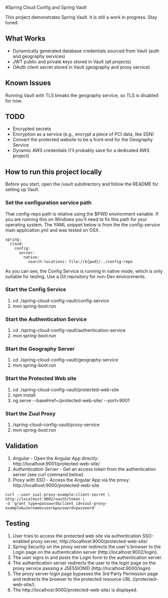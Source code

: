 #Spring Cloud Config and Spring Vault

This project demonstrates Spring Vault. It is still a work in progress. Stay tuned.

## What Works
* Dynamically generated database credentials sourced from Vault (auth and geography services)
* JWT public and private keys stored in Vault (all projects)
* OAuth client secret stored in Vault (geography and proxy service)

## Known Issues
Running Vault with TLS breaks the geography service, so TLS is disabled for now.

## TODO
* Encrypted secrets
* Encryption as a service (e.g., encrypt a piece of PCI data, like SSN)
* Convert the protected website to be a front-end for the Geography Service
* Dynamic AWS credentials (I'll probably save for a dedicated AWS project)

## How to run this project locally

Before you start, open the /vault subdirectory and follow the README for setting up Vault.

### Set the configuration service path

That config-repo path is relative using the $PWD environment variable. If you are running
this on Windows you'll need to fix this path for your operating system. The YAML
snippet below is from the the config-service main application.yml and was tested on OSX.

```
spring:
  cloud:
    config:
      server:
        native:
          search-locations: file://${pwd}/../config-repo
```

As you can see, the Config Service is running in native mode, which is only suitable for testing.
Use a Git repository for non-Dev environments.

### Start the Config Service
1) cd ./spring-cloud-config-vault/config-service
2) mvn spring-boot:run

### Start the Authentication Service
1) cd ./spring-cloud-config-vault/authentication-service
2) mvn spring-boot:run

### Start the Geography Server
1) cd ./spring-cloud-config-vault/geography-service
2) mvn spring-boot:run

### Start the Protected Web site
1) cd ./spring-cloud-config-vault/protected-web-site
2) npm install
3) ng serve --baseHref=/protected-web-site/ --port=9001

### Start the Zuul Proxy
1) /spring-cloud-config-vault/proxy-service
2) mvn spring-boot:run


## Validation

1. *Angular* - Open the Angular App directly: http://localhost:9001/protected-web-site/
2. *Authentication Server* - Get an access token from the authentication server (see curl command below)
3. *Proxy with SSO* - Access the Angular App via the proxy: http://localhost:9000/protected-web-site

```   
curl --user zuul-proxy-example:client-secret \
http://localhost:9002/oauth/token \
-d 'grant_type=password&client_id=zuul-proxy-example&username=user&password=password'
```

## Testing
1) User tries to access the protected web site via authentication SSO-enabled proxy server, http://localhost:9000/protected-web-site/
2) Spring Security on the proxy server redirects the user's browser to the Login page on the authentication server (http://localhost:9002/login).
3) The user signs in and posts the Login form to the authentication server.
4) The authentication server redirects the user to the login page on the proxy service passing a JSESSIONID (http://localhost:9000/login)
5) The proxy server login page bypasses the 3rd Party Permission page and redirects the browser to the protected resource URL (/protected-web-site/).
6) The http://localhost:9000/protected-web-site/ is displayed.
